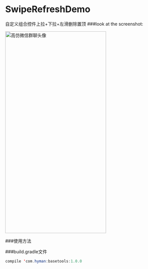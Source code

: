 # SwipeRefreshDemo
自定义组合控件上拉+下拉+左滑删除置顶
###look at the screenshot:

<img src="http://img.blog.csdn.net/20160424143943440" width = "320" height = "640" alt="高仿微信群聊头像" align=center />

###使用方法

###build.gradle文件
```java
compile 'com.hyman:basetools:1.0.0
```
